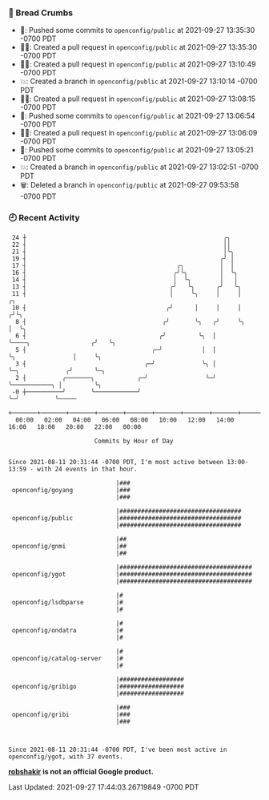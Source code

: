 ### 🍞 Bread Crumbs

 * 🚢: Pushed some commits to `openconfig/public` at 2021-09-27 13:35:30 -0700 PDT
 * ✍🏼: Created a pull request in `openconfig/public` at 2021-09-27 13:35:30 -0700 PDT
 * ✍🏼: Created a pull request in `openconfig/public` at 2021-09-27 13:10:49 -0700 PDT
 * 💥: Created a branch in `openconfig/public` at 2021-09-27 13:10:14 -0700 PDT
 * ✍🏼: Created a pull request in `openconfig/public` at 2021-09-27 13:08:15 -0700 PDT
 * 🚢: Pushed some commits to `openconfig/public` at 2021-09-27 13:06:54 -0700 PDT
 * ✍🏼: Created a pull request in `openconfig/public` at 2021-09-27 13:06:09 -0700 PDT
 * 🚢: Pushed some commits to `openconfig/public` at 2021-09-27 13:05:21 -0700 PDT
 * 💥: Created a branch in `openconfig/public` at 2021-09-27 13:02:51 -0700 PDT
 * 🗑: Deleted a branch in `openconfig/public` at 2021-09-27 09:53:58 -0700 PDT

### 🕘 Recent Activity
```
 24 ┼                                                       ╭╮
 22 ┤                                                       ││
 21 ┤                                                       │╰╮
 19 ┤                                                      ╭╯ │
 17 ┤                                          ╭╮          │  │
 16 ┤                                         ╭╯╰╮         │  ╰╮
 14 ┤                                         │  ╰╮        │   │
 13 ┤                                        ╭╯   ╰╮      ╭╯   ╰╮
 11 ┤                                        │     ╰╮     │     │                         ╭╮
 10 ┤                                       ╭╯      │     │     │                        ╭╯╰╮
  8 ┤                                      ╭╯       ╰╮   ╭╯     ╰╮                       │  ╰╮
  6 ┤                                     ╭╯         ╰╮  │       ╰────╮                 ╭╯   ╰╮
  5 ┤                                   ╭─╯           │  │            ╰╮                │     ╰╮
  3 ┤                                 ╭─╯             ╰╮ │             ╰─╮             ╭╯      ╰─╮
  2 ┤          ╭───────╮            ╭─╯                ╰─╯               ╰───────────╮ │         ╰╮
 -0 ┼──────────╯       ╰────────────╯                                                ╰─╯          ╰─────
    +───────+───────+───────+───────+───────+───────+───────+───────+───────+───────+───────+───────+────
  00:00   02:00   04:00   06:00   08:00   10:00   12:00   14:00   16:00   18:00   20:00   22:00   00:00   

						Commits by Hour of Day


Since 2021-08-11 20:31:44 -0700 PDT, I'm most active between 13:00-13:59 - with 24 events in that hour.

```



```
                              |###
 openconfig/goyang            |###
                              |###

                              |##################################
 openconfig/public            |##################################
                              |##################################

                              |##
 openconfig/gnmi              |##
                              |##

                              |#####################################
 openconfig/ygot              |#####################################
                              |#####################################

                              |#
 openconfig/lsdbparse         |#
                              |#

                              |#
 openconfig/ondatra           |#
                              |#

                              |#
 openconfig/catalog-server    |#
                              |#

                              |##################
 openconfig/gribigo           |##################
                              |##################

                              |###
 openconfig/gribi             |###
                              |###



Since 2021-08-11 20:31:44 -0700 PDT, I've been most active in openconfig/ygot, with 37 events.

```
**[robshakir](mailto:robjs@google.com) is not an official Google product.**  


Last Updated: 2021-09-27 17:44:03.26719849 -0700 PDT
